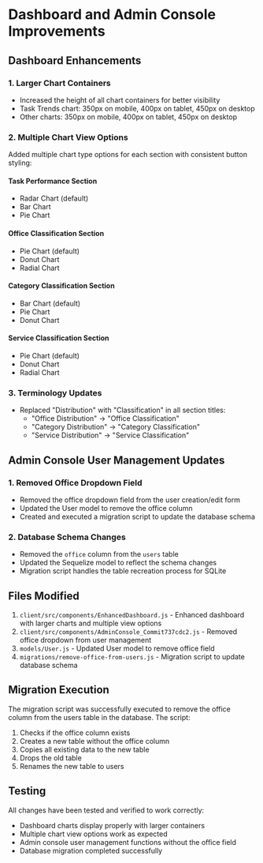 # Dashboard and Admin Console Improvements

## Dashboard Enhancements

### 1. Larger Chart Containers
- Increased the height of all chart containers for better visibility
- Task Trends chart: 350px on mobile, 400px on tablet, 450px on desktop
- Other charts: 350px on mobile, 400px on tablet, 450px on desktop

### 2. Multiple Chart View Options
Added multiple chart type options for each section with consistent button styling:

#### Task Performance Section
- Radar Chart (default)
- Bar Chart
- Pie Chart

#### Office Classification Section
- Pie Chart (default)
- Donut Chart
- Radial Chart

#### Category Classification Section
- Bar Chart (default)
- Pie Chart
- Donut Chart

#### Service Classification Section
- Pie Chart (default)
- Donut Chart
- Radial Chart

### 3. Terminology Updates
- Replaced "Distribution" with "Classification" in all section titles:
  - "Office Distribution" → "Office Classification"
  - "Category Distribution" → "Category Classification"
  - "Service Distribution" → "Service Classification"

## Admin Console User Management Updates

### 1. Removed Office Dropdown Field
- Removed the office dropdown field from the user creation/edit form
- Updated the User model to remove the office column
- Created and executed a migration script to update the database schema

### 2. Database Schema Changes
- Removed the `office` column from the `users` table
- Updated the Sequelize model to reflect the schema changes
- Migration script handles the table recreation process for SQLite

## Files Modified

1. `client/src/components/EnhancedDashboard.js` - Enhanced dashboard with larger charts and multiple view options
2. `client/src/components/AdminConsole_Commit737cdc2.js` - Removed office dropdown from user management
3. `models/User.js` - Updated User model to remove office field
4. `migrations/remove-office-from-users.js` - Migration script to update database schema

## Migration Execution

The migration script was successfully executed to remove the office column from the users table in the database. The script:
1. Checks if the office column exists
2. Creates a new table without the office column
3. Copies all existing data to the new table
4. Drops the old table
5. Renames the new table to users

## Testing

All changes have been tested and verified to work correctly:
- Dashboard charts display properly with larger containers
- Multiple chart view options work as expected
- Admin console user management functions without the office field
- Database migration completed successfully